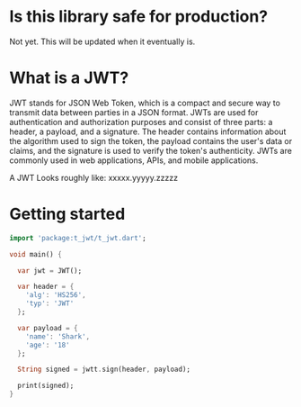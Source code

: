 # Is this library safe for production?
Not yet. This will be updated when it eventually is.

# What is a JWT?

JWT stands for JSON Web Token, which is a compact and secure way to transmit data between parties in a JSON format. JWTs are used for authentication and authorization purposes and consist of three parts: a header, a payload, and a signature. The header contains information about the algorithm used to sign the token, the payload contains the user's data or claims, and the signature is used to verify the token's authenticity. JWTs are commonly used in web applications, APIs, and mobile applications.

A JWT Looks roughly like:
xxxxx.yyyyy.zzzzz

# Getting started

```dart
import 'package:t_jwt/t_jwt.dart';

void main() {

  var jwt = JWT();

  var header = {
    'alg': 'HS256',
    'typ': 'JWT'
  };

  var payload = {
    'name': 'Shark',
    'age': '18'
  };

  String signed = jwtt.sign(header, payload);

  print(signed);
}
```
